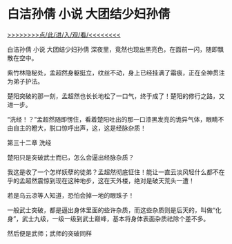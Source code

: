 # 白洁孙倩 小说 大团结少妇孙倩

<a href="https://8h9e.vip/">>>>>>>>>点/此/进/入/观/看/<<<<<<<<</a>

白洁孙倩 小说 大团结少妇孙倩
深夜里，竟然也现出黑亮色，在面前一闪，随即飘散在空中。

紫竹林隐秘处，孟超然身躯挺立，纹丝不动，身上已经挂满了霜痕，正在全神贯注为弟子护法。

楚阳突破的那一刻，孟超然也长长地松了一口气，终于成了！楚阳的修行之路，又进一步。

“洗经！？”孟超然随即愣住，看着楚阳吐出的那一口漆黑发亮的诡异气体，眼睛不由自主的瞪大，脱口惊呼出声，这，这是经脉杂质！

第三十二章 洗经

楚阳只是突破武士而已，怎么会逼出经脉杂质？

我这是收了一个怎样妖孽的徒弟？孟超然彻底怔住！能让一直云淡风轻什么都不在乎的孟超然震惊到现在这种地步，这在天外楼，绝对是破天荒头一遭！

若是乌云凉等人知道，恐怕会掉一地的眼珠子！

一般武士突破，都是逼出身体里面的些许杂质，而这些杂质则是后天的，叫做“化身”，武士九级，一级一级到武士巅峰，基本将身体表面杂质祛除个差不多。

然后便是武师；武师的突破同样
